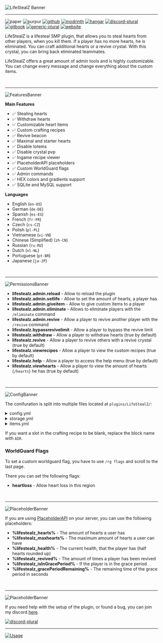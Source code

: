![LifeStealZ Banner](https://file.strassburger.dev/LifeStealZ_banner_new_2.png)

---

![paper](https://cdn.jsdelivr.net/npm/@intergrav/devins-badges@3/assets/compact/supported/paper_vector.svg)
![purpur](https://cdn.jsdelivr.net/npm/@intergrav/devins-badges@3/assets/compact/supported/purpur_vector.svg)
[![github](https://cdn.jsdelivr.net/npm/@intergrav/devins-badges@3/assets/compact/available/github_vector.svg)](https://github.com/KartoffelChipss/lifestealz)
[![modrinth](https://cdn.jsdelivr.net/npm/@intergrav/devins-badges@3/assets/compact/available/modrinth_vector.svg)](https://modrinth.com/plugin/lifestealz)
[![hangar](https://cdn.jsdelivr.net/npm/@intergrav/devins-badges@3/assets/compact/available/hangar_vector.svg)](https://hangar.papermc.io/KartoffelChipss/LifestealZ)
[![discord-plural](https://cdn.jsdelivr.net/npm/@intergrav/devins-badges@3/assets/compact/social/discord-plural_vector.svg)](https://strassburger.org/discord)
[![gitbook](https://cdn.jsdelivr.net/npm/@intergrav/devins-badges@3/assets/compact/documentation/gitbook_vector.svg)](https://wiki.lifestealz.com/)
[![generic-plural](https://cdn.jsdelivr.net/npm/@intergrav/devins-badges@3/assets/compact/translate/generic-plural_vector.svg)](https://gitlocalize.com/repo/9581)
[![website](https://cdn.jsdelivr.net/npm/@intergrav/devins-badges@3/assets/compact/documentation/website_vector.svg)](https://lifestealz.com)

LifeStealZ is a lifesteal SMP plugin, that allows you to steal hearts from other players, when you kill them. If a player has no more hearts, he is eliminated. You can craft additional hearts or a revive crystal. With this crystal, you can bring back eliminated teammates.

LifeStealZ offers a great amount of admin tools and is highly customizable. You can change every message and change everything about the custom items.

<br>

---

![FeaturesBanner](https://strassburger.org/img/lifestealz/banner_features.png)

**Main Features**

* ✅ Stealing hearts
* ✅ Withdraw hearts
* ✅ Customizable heart items
* ✅ Custom crafting recipes
* ✅ Revive beacon
* ✅ Maximal and starter hearts
* ✅ Disable totems
* ✅ Disable crystal pvp
* ✅ Ingame recipe viewer
* ✅ PlaceholderAPI placeholders
* ✅ Custom WorldGuard flags
* ✅ Admin commands
* ✅ HEX colors and gradients support
* ✅ SQLite and MySQL support

**Languages**

* English (`en-US`)
* German (`de-DE`)
* Spanish (`es-ES`)
* French (`fr-FR`)
* Czech (`cs-CZ`)
* Polish (`pl-PL`)
* Vietnamese (`vi-VN`)
* Chinese (Simplified) (`zh-CN`)
* Russian (`ru-RU`)
* Dutch (`nl-NL`)
* Portuguese (`pt-BR`)
* Japanese (`ja-JP`)

<br>

---

![PermissionsBanner](https://strassburger.org/img/lifestealz/banner_permissions.png)

- **lifestealz.admin.reload** - Allow to reload the plugin
- **lifestealz.admin.setlife** - Allow to set the amount of hearts, a player has
- **lifestealz.admin.giveitem** - Allow to give custom items to a player
- **lifestealz.admin.eliminate** - Allows to eliminate players with the `/eliminate` command
- **lifestealz.admin.revive** - Allow a player to revive another player with the `/revive` command
- **lifestealz.bypassrevivelimit** - Allow a player to bypass the revive limit
- **lifestealz.withdraw** - Allow a player to withdraw hearts (true by default)
- **lifestealz.revive** - Allow a player to revive others with a revive crystal (true by default)
- **lifestealz.viewrecipes** - Allow a player to view the custom recipes (true by default)
- **lifestealz.help** - Allow a player to access the help menu (true by default)
- **lifestealz.viewhearts** - Allow a player to view the amount of hearts (`/hearts`) he has (true by default)

<br>

---

![ConfigBanner](https://strassburger.org/img/lifestealz/banner_config.png)

The conifuration is split into multiple files located at `plugins/LifeStealZ/`:

<details>
<summary>config.yml</summary>

```yml
#     _      _  __        _____ _             _   ______
#    | |    (_)/ _|      / ____| |           | | |___  /
#    | |     _| |_ ___  | (___ | |_ ___  __ _| |    / /
#    | |    | |  _/ _ \  \___ \| __/ _ \/ _` | |   / /
#    | |____| | ||  __/  ____) | ||  __/ (_| | |  / /__
#    |______|_|_| \___| |_____/ \__\___|\__,_|_| /_____|

# === COLOR CODES ===
# This plugin supports old color codes like: &c, &l, &o, etc.
# It also supports MiniMessage, a more advanced way to format messages:
# https://docs.advntr.dev/minimessage/format.html
# With MiniMessage, you can add HEX colors, gradients, hover and click events, etc.


# === GENERAL SETTINGS ===

# If set to true, LifeStealZ will check for updates and let you know if there's a newer version
checkForUpdates: true

# Set the language to any code found in the "lang" folder (don't add the .yml extension)
# You can add your own language files. Use https://github.com/KartoffelChipss/LifeStealZ/tree/main/src/main/resources/lang/en-US.yml as a template
# If you want to help translating the plugin, please refer to this article: https://lsz.strassburger.dev/contributing/localization
#  | en-US | de-DE | es-ES | fr-FR | cs-CZ | vi-VN | zh-CN | pl-PL | nl-NL | ru-RU
lang: "en-US"


# === HEART SETTINGS ===

# The amount of hearts a player has when joining for the first time
startHearts: 10
# The maximal amount of hearts, a player can have
# You can also set a per player limit using the lifestealz.maxhearts.[amount] permission or a per item limit in the items.yml file
maxHearts: 20
# The amount of hp a player should have after getting revived
reviveHearts: 1
# The amount of hearts the killer should gain and the victim should lose
heartsPerKill: 1
# The amount of hearts a player should lose when dying naturally
heartsPerNaturalDeath: 1
# The minimal amount of hearts. If a player gets to this amount of hearts, they will be eliminated.
# PLEASE ONLY CHANGE IF YOU KNOW WHAT YOU ARE DOING!
minHearts: 0
# This option will enforce the heart limit on admin commands like /lifestealz hearts <add, set> <player> <amount>
# Note that this
enforceMaxHeartsOnAdminCommands: false
# The custom items that should be used for the following scenarios (Must be an id from the items.yml)
heartItem:
  # This item will be used for anything that is not listed below (mostly legacy)
  default: "defaultheart"
  # This item will be given when a user withdraws a heart
  withdraw: "defaultheart"
  # This item will be dropped when a player is killed by another player and "dropHeartsPlayer" is enabled
  kill: "defaultheart"
  # This item will be dropped when a player is killed by natural causes and "dropHeartsNatural" is enabled
  naturalDeath: "defaultheart"
  # This item will be dropped if a player is killed, the killer is still on cooldown and "heartGainCooldown.dropOnCooldown" is enabled
  heartGainCooldown: "defaultheart"
  # This item will be dropped if a player is killed, the killer has reached the max amount of hearts and "dropHeartsIfMax" is enabled
  maxHearts: "defaultheart"


# === HEART BEHAVIOR SETTINGS ===

# If hearts should be dropped when killed by player
dropHeartsPlayer: false
# If hearts should be dropped when killed naturally
dropHeartsNatural: true
# If a heart should be dropped, when the killer already has the max amount of hearts
dropHeartsIfMax: true
# If a player should lose a heart, when dying to hostile mobs or falldamage, lava, etc
looseHeartsToNature: true
# If a player should lose a heart, when being killed by another player
looseHeartsToPlayer: true
# Whether it should be announced, when a player got eliminated (has no more hearts)
announceElimination: true

# Allows players to withdraw a heart, even if they only have one left
allowDyingFromWithdraw: true
# If a player should also heal the appropriate amount of hearts, when using a heart item
healOnHeartUse: false
# If the totem effect should be played, when you use a heart
playTotemEffect: false
# The time you have to wait, before you can use another heart in Milliseconds
heartCooldown: 0
# How many times a player can be revived. Set to -1 to make it infinite
maxRevives: -1


# === Disabling Features ===

# If the use of totems of undying should be prevented
preventTotems: false
# If crystalpvp should be disabled
preventCrystalPVP: false
# If the use of respawn anchors in the overworld should be prevented
preventRespawnAnchors: false
# If the use of beds in the nether and end should be prevented
preventBeds: false
# If the use of custom items in item frames should be prevented
# It is recommended to leave this enabled, as people may be able to duplicate items otherwise
preventCustomItemsInItemFrames: true


# === Extensive Customization ===

# Only disable this option if you want to add custom commands on elimination and don't want the player to get banned
disablePlayerBanOnElimination: false
# If the killer should gain a heart on elimination
heartRewardOnElimination: true

# Execute custom commands on events:
# You can use &player& to insert the player name
# For example: tempban &player& banreason 1d
eliminationCommands:
# - "say &player& got eliminated"
# - "niceCommandtwo"

# These commands will be executed when a player uses a heart item
heartuseCommands:
# - "say &player& used a heart item"

# These commands will be executed when a player has been revived
reviveuseCommands:
# - "say &player& revived &target&"

# These commands will be executed when a player starts reviving another player using a revive beacon
reviveStartCommands:
# - "broadcast &player& started reviving &target& at &location&"

gracePeriod:
  # If a grace period should be enabled
  enabled: false
  # The time in seconds, the grace period should last
  duration: 60
  # If the end of the grace period should be announced
  announce: true
  # If a sound should be played, when the grace period ends
  playSound: true

  # Should a player be able to take damage from players during the grace period
  damageFromPlayers: false
  # Should a player be able to deal damage to players during the grace period
  damageToPlayers: false
  # Should a player be able to use hearts during the grace period
  useHearts: false
  # Should a player be able to loose hearts during the grace period (if set to false, the killer will also not gain a heart)
  looseHearts: false
  # Should a player be able to gain hearts during the grace period
  gainHearts: false

  # Custom commands to be executed when the grace period starts
  startCommands:
    # - "say The grace period for &player& has started"

  # Custom commands to be executed when the grace period ends
  endCommands:
    # - "say The grace period for &player& has ended"

heartGainCooldown:
  # A cooldown for how often people can gain a heart.
  enabled: false
  # How long the cooldown should be in Milliseconds
  cooldown: 120000
  # Drops the heart on the ground if a player kills someone, while still on cooldown
  dropOnCooldown: true
  # Prevents picking up hearts from the groun while on cooldown
  preventPickup: true

antiAlt:
  # If the anti alt system should be enabled
  enabled: true
  # If possible alt kill attempts should be logged
  logAttempt: true
  # If possible alt kill attempts should be prevented
  preventKill: false
  # If a message should be sent to the player, when an alt kill attempt is detected
  sendMessage: false
  # Add custom comamnds, to be executed when a possible alt kill attempt is detected
  # You can use &player& to insert the player name (commands are executed for both players)
  commands:
    # - "say Please don't kill alts"
    # - "ban &player& 1h"

webhook:
  # If a webhook should be sent, when a player is eliminated
  elimination: false
  # If a webhook should be sent, when a player is revived
  revive: false
  # The URL of the webhook
  url: ""
```
</details>

<details>
<summary>storage.yml</summary>

```yml
# === Storage ===

# The type of storage to use. You have the following options:
# "SQLite", "MySQL", "MariaDB"
type: "SQLite"

# This section is only relevant if you use a MySQL database
host: "localhost"
port: 3306
database: "lifestealz"
username: "root"
password: "password"
```
</details>

<details>
<summary>items.yml</summary>

```yml
# === Custom Items ===

# Here you can modify everything about the custom items
# You can change which item is dropped on death in the main config.yml

defaultheart: # <- This is the item id that can be used in recipes and for permissions
  # This is the name of the item that is displayed in the inventory
  name: "&cHeart"
  # The lore is the description of the item that is displayed in the inventory
  lore:
    - "&7Rightclick to use"
  #  - "This would be a second line"
  #  - "And this possibly a third line"
  # The material is the item that is displayed in the inventory (Find all materials here: https://hub.spigotmc.org/javadocs/bukkit/org/bukkit/Material.html)
  material: "NETHER_STAR"
  # If set to true, the enchant glint will be applied to the item
  enchanted: false
  # Custom item type for the item. You can use:
    # - "heart" for a heart item
    # - "revive" for a revive item
    # - "revivebeacon" for a revive beacon item -> This item must actually be a beacon to work!
    # - "none" for a custom item that can be used for crafting and can be used as a normal item (e.g. if it is an enderpearl it still can be thrown)
    # - "non-usable" for a custom item that can be used for crafting and cannot be used as a normal item (e.g. if it is an enderpearl it cannot be thrown)
  customItemType: "heart"
  # --- Heart Item Settings --- (only relevant if customItemType is "heart")
  # When customItemType is "heart", this value is used to determine how many hearts the item gives
  customHeartValue: 1
  # The minimum amount of hearts a player must have to use this item (only relevant if customItemType is "heart")
  minHearts: 0
  # The maximum amount of hearts a player can have to use this item (-1 for infinite) (only relevant if customItemType is "heart")
  maxHearts: -1
  # --- End of Heart Item Settings ---
  # If this item requires a permission to be used (lifestealz.item.defaultheart)
  requirePermission: false
  # true if this item should be craftable
  craftable: true
  recipes:
    # You can add as many recipes as you want
    1:
      # Every item represents one slot in the crafting table
      # The first item in a row is the left most item in the crafting table
      # If you want a slot to be blank, use 'AIR' or 'empty'
      # If you want to use a simple material, use the material name (e.g. "DIAMOND_BLOCK"). Find all materials here: https://hub.spigotmc.org/javadocs/bukkit/org/bukkit/Material.html
      # If you want to use other custom item (like hearts) use the custom item name (e.g. "defaultheart")
      # If you want to use block or item tags, use the tag with a '#' in front (e.g. "#logs" or "#wool")
      rowOne:
        - "GOLD_BLOCK"
        - "GOLD_BLOCK"
        - "GOLD_BLOCK"
      rowTwo:
        - "OBSIDIAN"
        - "NETHER_STAR"
        - "OBSIDIAN"
      rowThree:
        - "DIAMOND_BLOCK"
        - "DIAMOND_BLOCK"
        - "DIAMOND_BLOCK"
  # If the item should be burnable (Not destroyed by fire, lava, explosions, cactus, etc.)
  invulnerable: false
  # If the item should despawn after laying on the ground for 5 minutes
  despawnable: true
  # If this list is empty ("[]"), the item is available in all worlds
  # If you want to limit the item to specific worlds, add the world names here
  whitelistedWorlds: []
  sound:
    enabled: true
    sound: ENTITY_PLAYER_LEVELUP # Find all sounds here: https://hub.spigotmc.org/javadocs/bukkit/org/bukkit/Sound.html
    volume: 1.0
    pitch: 1.0

revive:
  name: "&cRevive Beacon"
  lore:
    - "&7Place down to use"
  # The material has to be a beacon if customItemType is "revivebeacon"
  material: "BEACON"
  enchanted: true
  customItemType: "revivebeacon"
  # --- Revive Beacon Settings --- (only relevant if customItemType is "revivebeacon")
  # The time in seconds it takes to revive a player
  reviveTime: 30
  # If players should be able to break the beacon while reviving, interrupting the revive process
  allowBreakingBeaconWhileReviving: true
  # The material around the beacon (AIR for no material)
  decoyMaterial: "RED_STAINED_GLASS"
  # If the revive beacon should be surrounded by enchant particles
  showEnchantParticles: true
  # If the revive beacon should show a laser while reviving
  showLaser: true
  # The material of the inner part of the beacon laser
  innerLaserMaterial: "RED_GLAZED_TERRACOTTA"
  # The material of the outer part of the beacon laser
  outerLaserMaterial: "RED_STAINED_GLASS"
  # If the revive beacon should show a particle ring while reviving
  showParticleRing: true
  # The color of the particle ring
  # possible values: WHITE, GRAY, RED, ORANGE, YELLOW, GREEN, BLUE, PURPLE, PINK
  particleColor: "RED"
  # --- End of Revive Beacon Settings ---
  requirePermission: false # (lifestealz.item.revive)
  craftable: true
  recipes:
    1:
      rowOne:
        - "DIAMOND"
        - "BEACON"
        - "DIAMOND"
      rowTwo:
        - "OBSIDIAN"
        - "defaultheart"
        - "OBSIDIAN"
      rowThree:
        - "DIAMOND"
        - "BEACON"
        - "DIAMOND"
  invulnerable: false
  despawnable: true
  whitelistedWorlds: []
  sound:
    enabled: false
    sound: ENTITY_PLAYER_LEVELUP
    volume: 1.0
    pitch: 1.0

# You can add as many custom items as you want
```
</details>

If you want a slot in the crafting recipe to be blank, replace the block name with `AIR`.

### WorldGuard Flags

To set a custom worldguard flag, you have to use `/rg flags` and scroll to the last page.

There you can set the following flags:
- **heartloss** - Allow heart loss in this region

<bR>

---

![PlaceholderBanner](https://strassburger.org/img/lifestealz/banner_placeholder.png)

If you are using [PlaceholderAPI](https://www.spigotmc.org/resources/placeholderapi.6245/) on your server, you can use the following placeholders:

- **%lifestealz_hearts%** - The amount of hearts a user has
- **%lifestealz_maxhearts%** - The maximum amount of hearts a user can have
- **%lifestealz_health%** - The current health, that the player has (half hearts rounded up)
- **%lifestealz_revived%** - The amount of times a player has been revived
- **%lifestealz_isInGracePeriod%** - If the player is in the grace period
- **%lifestealz_gracePeriodRemaining%** - The remaining time of the grace period in seconds

<br>

---

![PlaceholderBanner](https://strassburger.org/img/lifestealz/banner_support.png)

If you need help with the setup of the plugin, or found a bug, you can join my discord [here](https://discord.com/invite/Cc76tYwXvy).

[![discord-plural](https://cdn.jsdelivr.net/npm/@intergrav/devins-badges@3/assets/compact/social/discord-plural_vector.svg)](https://strassburger.org/discord)

---

[![Usage](https://bstats.org/signatures/bukkit/LifeStealZ.svg)](https://bstats.org/plugin/bukkit/LifeStealZ/18735)
